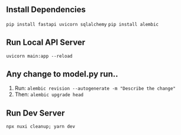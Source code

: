## Install Dependencies
`pip install fastapi uvicorn sqlalchemy`
`pip install alembic`

## Run Local API Server
`uvicorn main:app --reload`

## Any change to model.py run..
1. Run: `alembic revision --autogenerate -m "Describe the change"`
2. Then: `alembic upgrade head`

## Run Dev Server
`npx nuxi cleanup; yarn dev`
